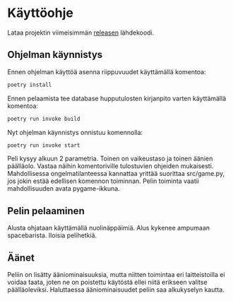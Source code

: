 # Käyttöohje

Lataa projektin viimeisimmän [releasen](https://github.com/arolaeemil/ot-harjoitustyo/releases) lähdekoodi.

## Ohjelman käynnistys

Ennen ohjelman käyttöä asenna riippuvuudet käyttämällä komentoa:

```bash
poetry install
```
Ennen pelaamista tee database hupputulosten kirjanpito varten käyttämällä komentoa:

```bash
poetry run invoke build
```
Nyt ohjelman käynnistys onnistuu komennolla:

```bash
poetry run invoke start
```
Peli kysyy alkuun 2 parametria. Toinen on vaikeustaso ja toinen äänien päälläolo. Vastaa näihin komentoriville tulostuvien ohjeiden mukaisesti.
Mahdollisessa ongelmatilanteessa kannattaa yrittää suorittaa src/game.py, jos jokin estää edellisen komennon toiminnan. Pelin toiminta vaatii mahdollisuuden avata pygame-ikkuna.

## Pelin pelaaminen

Alusta ohjataan käyttämällä nuolinäppäimiä. Alus kykenee ampumaan spacebarista. Iloisia pelihetkiä.

## Äänet

Peliin on lisätty ääniominaisuuksia, mutta niitten toimintaa eri laitteistoilla ei voidaa taata, joten ne on poistettu käytöstä ellei niitä erikseen valitse päälläoleviksi. Haluttaessa ääniominaisuudet peliin saa alkukyselyn kautta.
